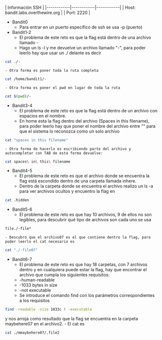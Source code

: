 | Información SSH |
|------------|------------|------------|
| Host: bandit.labs.overthewire.org |
| Port: 2220 |

- Bandit0
	- Para entrar en un puerto específico de ssh se usa -p (puerto) 	
- Bandit1-2
	- El problema de este reto es que la flag está dentro de una archivo llamado -
	- Hago un ls -l y me devuelve un archivo llamado "-", para poder leerlo hay que usar un ./ delante es decir 
``` bash
cat ./-
```
	- Otra forma es poner toda la ruta completa
``` bash
cat /home/bandit1/-
```
	- Otra forma es poner el pwd en lugar de toda la ruta 
``` bash 
cat $(pwd)/-
```
	
- Bandit3-4
	- El problema de este reto es que la flag está dentro de un archivo con espacios en el nombre.
	- En home esta la flag dentro del archivo (Spaces in this filename), para poder leerlo hay que poner el nombre del archivo entre "" para que el sistema lo reconozca como un solo archivo 
```bash
cat "spaces in this filename"
```
	- Otra forma de hacerlo es escribiendo parte del archivo y autocompletar con TAB de esta forma devuelve: 
``` bash
cat spaces\ in\ this\ filename
```
- Bandit4-5
	- El problema de este reto es que el archivo donde se encuentra la flag está escondido dentro de una carpeta llamada inhere.
	- Dentro de la carpeta donde se encuentra el archivo realizo un ls -a para ver archivos ocultos y encuentro la flag en
```bash
cat .hidden
```
- Bandit5-6
	- El problema de este reto es que hay 10 archivos, 9 de ellos no son legibles, para descubrir qué tipo de archivos son cada uno se usa 
``` bash 
file./-file*
```
	- Descubro que el archivo07 es el que contiene dentro la flag, para poder leerlo el cat necesario es
``` bash
cat "./-file07"
```
- Bandit6-7
	- El problema de este reto es que hay 18 carpetas, con 7 archivos dentro y en cualquiera puede estar la flag, hay que encontrar el archivo que cumpla los siguientes requisitos: 
	- -human-readable
	- -1033 bytes in size
	- -not executable
	- Se introduce el comando find con los parámetros correspondientes a los requisitos 
``` bash
find -readable -size 1033c ! -executable
```
y nos arroja como resultado que la flag se encuentra en la carpeta maybehere07 en el archivo2.
	- El cat es 
``` bash
cat ./mmaybehere07/.file2
```
